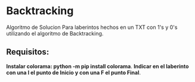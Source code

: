 # Backtracking
 Algoritmo de Solucion Para laberintos hechos en un TXT con 1's y 0's utilizando el algoritmo de Backtracking.
 
## Requisitos:
__Instalar colorama: python -m pip install colorama__.
__Indicar en el laberinto con una I el punto de Inicio y con una F el punto Final__.
